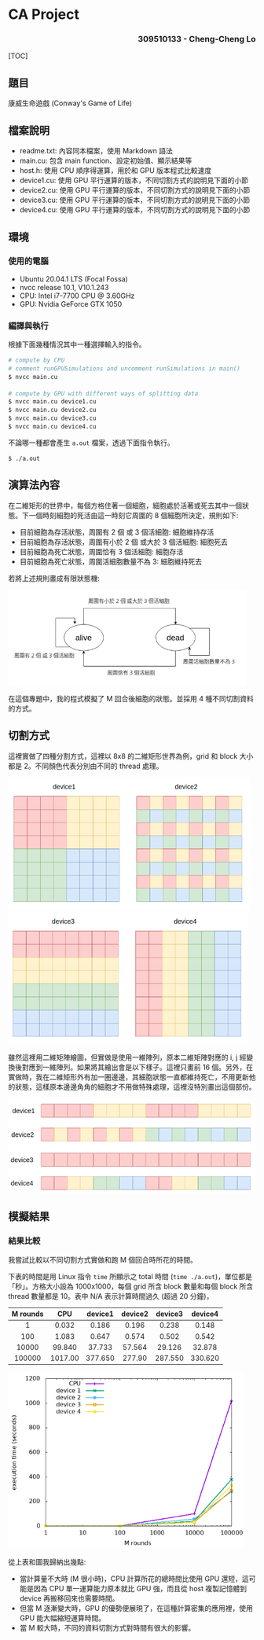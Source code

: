 # CA Project

<h3 align=right> 309510133 - Cheng-Cheng Lo </h3>

[TOC]

## 題目

康威生命遊戲 (Conway's Game of Life)

## 檔案說明

* readme.txt: 內容同本檔案，使用 Markdown 語法
* main.cu: 包含 main function、設定初始值、顯示結果等
* host.h: 使用 CPU 順序得運算，用於和 GPU 版本程式比較速度
* device1.cu: 使用 GPU 平行運算的版本，不同切割方式的說明見下面的小節
* device2.cu: 使用 GPU 平行運算的版本，不同切割方式的說明見下面的小節
* device3.cu: 使用 GPU 平行運算的版本，不同切割方式的說明見下面的小節
* device4.cu: 使用 GPU 平行運算的版本，不同切割方式的說明見下面的小節

## 環境

### 使用的電腦

* Ubuntu 20.04.1 LTS (Focal Fossa)
* nvcc release 10.1, V10.1.243
* CPU: Intel i7-7700 CPU @ 3.60GHz
* GPU: Nvidia GeForce GTX 1050

### 編譯與執行

根據下面幾種情況其中一種選擇輸入的指令。

```bash
# compute by CPU
# comment runGPUSimulations and uncomment runSimulations in main()
$ nvcc main.cu

# compute by GPU with different ways of splitting data
$ nvcc main.cu device1.cu
$ nvcc main.cu device2.cu
$ nvcc main.cu device3.cu
$ nvcc main.cu device4.cu
```

不論哪一種都會產生 `a.out` 檔案，透過下面指令執行。

```bash
$ ./a.out
```

## 演算法內容

在二維矩形的世界中，每個方格住著一個細胞，細胞處於活著或死去其中一個狀態。下一個時刻細胞的死活由這一時刻它周圍的 8 個細胞所決定，規則如下:

* 目前細胞為存活狀態，周圍有 2 個 或 3 個活細胞: 細胞維持存活
* 目前細胞為存活狀態，周圍有小於 2 個 或大於 3 個活細胞: 細胞死去
* 目前細胞為死亡狀態，周圍恰有 3 個活細胞: 細胞存活
* 目前細胞為死亡狀態，周圍活細胞數量不為 3: 細胞維持死去

若將上述規則畫成有限狀態機:

<img src="Screenshot 2021-06-15 132458.png" alt="Screenshot 2021-06-15 13:24:58" style="zoom:67%;" />

在這個專題中，我的程式模擬了 M 回合後細胞的狀態。並採用 4 種不同切割資料的方式。

## 切割方式

這裡實做了四種分割方式，這裡以 8x8 的二維矩形世界為例，grid 和 block 大小都是 2。不同顏色代表分別由不同的 thread 處理。

<img src="Screenshot 2021-06-15 124545.png" alt="Screenshot 2021-06-15 12:45:45" style="zoom:67%;" />

<img src="Screenshot 2021-06-15 124611.png" alt="Screenshot 2021-06-15 12:46:11" style="zoom:67%;" />

雖然這裡用二維矩陣繪圖，但實做是使用一維陣列，原本二維矩陣對應的 i, j 經變換後對應到一維陣列。如果將其繪出會是以下樣子。這裡只畫前 16 個。另外，在實做時，我在二維矩形外有加一圈邊邊，其細胞狀態一直都維持死亡，不用更新他的狀態，這樣原本邊邊角角的細胞才不用做特殊處理，這裡沒特別畫出這個部份。

<img src="Screenshot 2021-06-15 124625.png" alt="Screenshot 2021-06-15 12:46:25" style="zoom:67%;" />

## 模擬結果

### 結果比較

我嘗試比較以不同切割方式實做和跑 M 個回合時所花的時間。

下表的時間是用 Linux 指令 `time` 所顯示之 total 時間 (`time ./a.out`)，單位都是「秒」。方格大小設為 1000x1000，每個 grid 所含 block 數量和每個 block 所含 thread 數量都是 10。表中 N/A 表示計算時間過久 (超過 20 分鐘)，

| M rounds |   CPU   | device1 | device2 | device3 | device4 |
| :------: | :-----: | :-----: | :-----: | :-----: | :-----: |
|    1     |  0.032  |  0.186  |  0.196  |  0.238  |  0.148  |
|   100    |  1.083  |  0.647  |  0.574  |  0.502  |  0.542  |
|  10000   | 99.840  | 37.733  | 57.564  | 29.126  | 32.878  |
|  100000  | 1017.00 | 377.650 | 277.90  | 287.550 | 330.620 |

<img src="statistic.png" alt="statistic" style="zoom:75%;" />

從上表和圖我歸納出幾點:

* 當計算量不大時 (M 很小時)，CPU 計算所花的總時間比使用 GPU 還短，這可能是因為 CPU 單一運算能力原本就比 GPU 強，而且從 host 複製記憶體到 device 再搬移回來也需要時間。
* 但當 M 逐漸變大時，GPU 的優勢便展現了，在這種計算密集的應用裡，使用 GPU 能大幅縮短運算時間。
* 當 M 較大時，不同的資料切割方式對時間有很大的影響。
